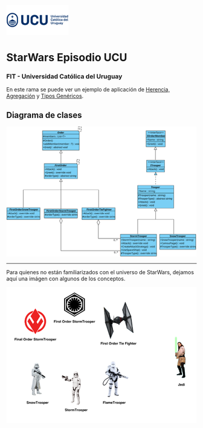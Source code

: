 ![UCU](https://github.com/ucudal/PII_Conceptos_De_POO/raw/master/Assets/logo-ucu.png)

# StarWars Episodio UCU
### FIT - Universidad Católica del Uruguay

En este rama se puede ver un ejemplo de aplicación de [Herencia, Agregación](https://github.com/ucudal/PII_Conceptos_De_POO/tree/master/Capitulos/5_Herencia_Agregacion) y [Tipos Genéricos](https://github.com/ucudal/PII_Conceptos_De_POO/tree/master/Capitulos/3_Tipos_Genericos).

## Diagrama de clases

![Diagrama de clases](./docs/StarWarsUniverseV1.svg)

****

Para quienes no están familiarizados con el universo de StarWars, dejamos aquí una imágen con algunos de los conceptos.

![StarWars Universe](./docs/StarWarsUniverse-Elements.jpg)
